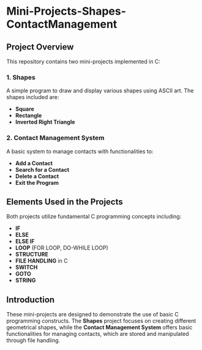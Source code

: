 # Mini-Projects-Shapes-ContactManagement

## Project Overview

This repository contains two mini-projects implemented in C:

### 1. Shapes
A simple program to draw and display various shapes using ASCII art. The shapes included are:
- **Square**
- **Rectangle**
- **Inverted Right Triangle**

### 2. Contact Management System
A basic system to manage contacts with functionalities to:
- **Add a Contact**
- **Search for a Contact**
- **Delete a Contact**
- **Exit the Program**

## Elements Used in the Projects

Both projects utilize fundamental C programming concepts including:
- **IF**
- **ELSE**
- **ELSE IF**
- **LOOP** (FOR LOOP, DO-WHILE LOOP)
- **STRUCTURE**
- **FILE HANDLING** in C
- **SWITCH**
- **GOTO**
- **STRING**

## Introduction

These mini-projects are designed to demonstrate the use of basic C programming constructs. The **Shapes** project focuses on creating different geometrical shapes, while the **Contact Management System** offers basic functionalities for managing contacts, which are stored and manipulated through file handling.

